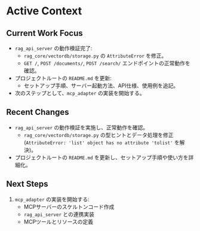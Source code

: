 # Active Context

## Current Work Focus

-   `rag_api_server` の動作検証完了:
    -   `rag_core/vectordb/storage.py` の `AttributeError` を修正。
    -   `GET /`, `POST /documents/`, `POST /search/` エンドポイントの正常動作を確認。
-   プロジェクトルートの `README.md` を更新:
    -   セットアップ手順、サーバー起動方法、API仕様、使用例を追記。
-   次のステップとして、`mcp_adapter` の実装を開始する。

## Recent Changes

-   `rag_api_server` の動作検証を実施し、正常動作を確認。
    -   `rag_core/vectordb/storage.py` の型ヒントとデータ処理を修正 (`AttributeError: 'list' object has no attribute 'tolist'` を解決)。
-   プロジェクトルートの `README.md` を更新し、セットアップ手順や使い方を詳細化。

## Next Steps

1.  `mcp_adapter` の実装を開始する:
    -   MCPサーバーのスケルトンコード作成
    -   `rag_api_server` との連携実装
    -   MCPツールとリソースの定義

